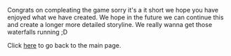 Congrats on compleating the game sorry it's a it short we hope you have enjoyed what we have created. We hope in the future we can continue this and create a longer more detailed storyline. We really wanna get those waterfalls running ;D

Click [here](README.md) to go back to the main page.